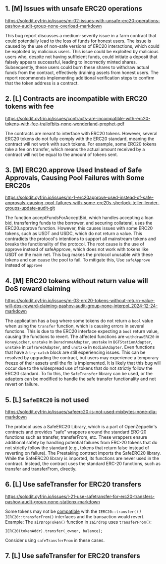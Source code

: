 ## 1. [M] Issues with unsafe ERC20 operations
https://solodit.cyfrin.io/issues/m-02-issues-with-unsafe-erc20-operations-pashov-audit-group-none-overload-markdown

This bug report discusses a medium-severity issue in a farm contract that could potentially lead to the loss of funds for honest users. The issue is caused by the use of non-safe versions of ERC20 interactions, which could be exploited by malicious users. This issue could be exploited by malicious users who, despite not having sufficient funds, could initiate a deposit that falsely appears successful, leading to incorrectly minted shares. Subsequently, these users could burn these shares to withdraw actual funds from the contract, effectively draining assets from honest users. The report recommends implementing additional verification steps to confirm that the token address is a contract.

## 2. [L] Contracts are incompatible with ERC20 tokens with fee
https://solodit.cyfrin.io/issues/contracts-are-incompatible-with-erc20-tokens-with-fee-trailofbits-none-wonderland-prophet-pdf

The contracts are meant to interface with ERC20 tokens. However, several ERC20 tokens do not fully comply with the ERC20 standard, meaning the contract will not work
with such tokens. For example, some ERC20 tokens take a fee on transfer, which means the actual amount received by a contract will not be equal to the amount of tokens sent.

## 3. [M] ERC20.approve Used Instead of Safe Approvals, Causing Pool Failures with Some ERC20s
https://solodit.cyfrin.io/issues/m-1-erc20approve-used-instead-of-safe-approvals-causing-pool-failures-with-some-erc20s-sherlock-teller-lender-groups-update-audit-git

The function acceptFundsForAcceptBid, which handles accepting a loan bid, transferring funds to the borrower, and securing collateral, uses the ERC20.approve function. However, this causes issues with some ERC20 tokens, such as USDT and USDC, which do not return a value. This contradicts the protocol's intentions to support all mainstream tokens and breaks the functionality of the protocol. The root cause is the use of approve instead of safeApprove, which does not work with tokens like USDT on the main net. This bug makes the protocol unusable with these tokens and can cause the pool to fail. To mitigate this, Use `safeApprove` instead of `approve`

## 4. [M] ERC20 tokens without return value will DoS reward claiming
https://solodit.cyfrin.io/issues/m-03-erc20-tokens-without-return-value-will-dos-reward-claiming-pashov-audit-group-none-interpol_2024-12-24-markdown

The application has a bug where some tokens do not return a `bool` value when using the `transfer` function, which is causing errors in several functions. This is due to the ERC20 interface expecting a `bool` return value, causing the functions to revert. The affected functions are `withdrawERC20` in `HoneyLocker`, `unstake` in `BeradromeAdapter`, `unstake` in `BGTStationAdapter`, `unstake` in `InfraredAdapter`, and `unstake` in `KodiakAdapter`. Even functions that have a `try-catch` block are still experiencing issues. This can be resolved by upgrading the contract, but users may experience a temporary freeze of their assets until the fix is implemented. It is likely that this bug will occur due to the widespread use of tokens that do not strictly follow the ERC20 standard. To fix this, the `SafeTransfer` library can be used, or the adapters can be modified to handle the safe transfer functionality and not revert on failure.

## 5. [L] `SafeERC20` is not used
https://solodit.cyfrin.io/issues/safeerc20-is-not-used-mixbytes-none-dia-markdown

The protocol uses a SafeERC20 Library, which is a part of OpenZeppelin's contracts and provides "safe" wrappers around the standard ERC-20 functions such as transfer, transferFrom, etc. These wrappers ensure additional safety by handling potential failures from ERC-20 tokens that do not strictly follow the standard (e.g., tokens that return false instead of reverting on failure).
The Prestaking contract imports the SafeERC20 library. While the SafeERC20 library is imported, its functions are never used in the contract. Instead, the contract uses the standard ERC-20 functions, such as transfer and transferFrom, directly.

## 6. [L] Use safeTransfer for ERC20 transfers
https://solodit.cyfrin.io/issues/l-21-use-safetransfer-for-erc20-transfers-pashov-audit-group-none-stationx-markdown

Some tokens may not be [compatible](https://github.com/d-xo/weird-erc20?tab=readme-ov-file#missing-return-values) with the `IERC20::transfer()` / `IERC20::transferFrom()` interfaces and the transaction would revert.
Example: The `airDropToken()` function in `zairdrop` uses `transferFrom()`:
```solidity
IERC20(tokenAddr).transfer(_owner, balance);
```
Consider using `safeTransferFrom` in these cases.

## 7. [L] Use safeTransfer for ERC20 transfers

